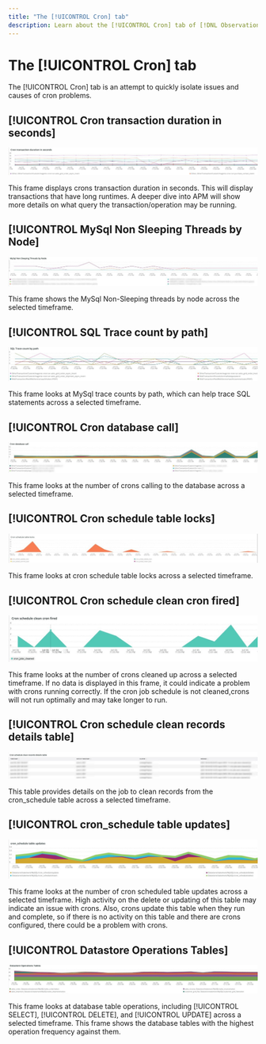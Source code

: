 ```yaml
---
title: "The [!UICONTROL Cron] tab"
description: Learn about the [!UICONTROL Cron] tab of [!DNL Observation for Adobe Commerce].
---
```

# The [!UICONTROL Cron] tab

The [!UICONTROL Cron] tab is an attempt to quickly isolate issues and causes of cron problems.

## [!UICONTROL Cron transaction duration in seconds]

![Cron transaction duration in seconds](../../assets/tools/cron-tab-1.jpg)

This frame displays crons transaction duration in seconds. This will display transactions that have long runtimes. A deeper dive into APM will show more details on what query the transaction/operation may be running.

## [!UICONTROL MySql Non Sleeping Threads by Node]

![MySql Non Sleeping Threads by Node](../../assets/tools/cron-tab-2.jpg)

This frame shows the MySql Non-Sleeping threads by node across the selected timeframe.

## [!UICONTROL SQL Trace count by path]

![SQL Trace count by path](../../assets/tools/cron-tab-3.jpg)

This frame looks at MySql trace counts by path, which can help trace SQL statements across a selected timeframe.

## [!UICONTROL Cron database call]

![Cron database call](../../assets/tools/cron-tab-4.jpg)

This frame looks at the number of crons calling to the database across a selected timeframe.

## [!UICONTROL Cron schedule table locks]

![Cron schedule table locks](../../assets/tools/cron-tab-5.jpg)

This frame looks at cron schedule table locks across a selected timeframe.

## [!UICONTROL Cron schedule clean cron fired]

![Cron schedule table locks](../../assets/tools/cron-tab-6.jpg)

This frame looks at the number of crons cleaned up across a selected timeframe. If no data is displayed in this frame, it could indicate a problem with crons running correctly. If the cron job schedule is not cleaned,crons will not run optimally and may take longer to run.

## [!UICONTROL Cron schedule clean records details table]

![Cron schedule clean records details table](../../assets/tools/cron-tab-7.jpg)

This table provides details on the job to clean records from the cron_schedule table across a selected timeframe.

## [!UICONTROL cron_schedule table updates]

![cron_schedule table updates](../../assets/tools/cron-tab-8.jpg)

This frame looks at the number of cron scheduled table updates across a selected timeframe. High activity on the delete or updating of this table may indicate an issue with crons. Also, crons update this table when they run and complete, so if there is no activity on this table and there are crons configured, there could be a problem with crons.

## [!UICONTROL Datastore Operations Tables]

![Datastore Operations Tables](../../assets/tools/cron-tab-9.jpg)

This frame looks at database table operations, including [!UICONTROL SELECT], [!UICONTROL DELETE], and [!UICONTROL UPDATE] across a selected timeframe. This frame shows the database tables with the highest operation frequency against them.
